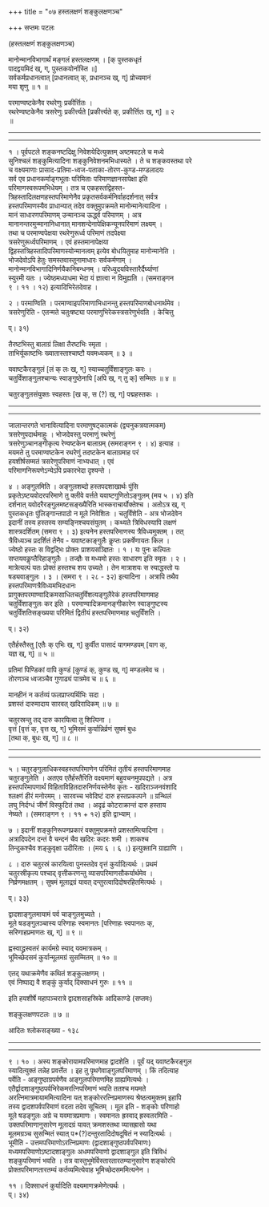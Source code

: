 +++
title = "०७ हस्तलक्षणं शङ्कुलक्षणञ्च"

+++
सप्तमः पटलः   
  
(हस्तलक्षणं शङ्कुलक्षणञ्च)  
  
मानोन्मानविभागार्थं मङ्गलं हस्तलक्षणम् । [क् पुस्तकधृतं   
पादद्वयमिदं ख्, ग्, पुस्तकयोर्नास्ति ॥]  
सर्वकर्मप्रधानत्वात् [प्रधानत्वात् क्, प्रधानञ्च ख्, ग्] प्रोच्यमानं   
मया शृणु ॥ १ ॥  
  
परमाण्वष्टकेनैव रथरेणुः प्रकीर्त्तितः ।  
रथरेण्वष्टकेनैव त्रसरेणुः प्रकीर्त्त्यते [प्रकीर्त्त्यते क्, प्रकीर्त्तितः ख्, ग्] ॥ २   
॥  
_____  
_____  
१ । पूर्वपटले शङ्कनष्टदिक्षु निवेशयेदित्युक्तम् अष्टमपटले च मध्ये   
सुनिश्चलं शङ्कुमित्यादिना शङ्कुनिवेशनमभिधास्यते । ते च शङ्कवस्तथा परे   
च वक्ष्यमाणाः प्रासाद-प्रतिमा-ध्वज-पताका-तोरण-कुण्ड-मण्डलादयः   
सर्व एव प्रधानकर्माङ्गभूताः परिमिताः परिमाणज्ञानसापेक्षा इति   
परिमाणस्वरूपमभिधेयम् । तत्र च एकहस्तद्विहस्त-  
त्रिहस्तादिलक्षणहस्तपरिमाणेनैव प्रकृतसर्वकर्मनिर्वाहदर्शनात् सर्वत्र   
हस्तपरिमाणस्यैव प्राधान्यात् तदेव वक्तुमुपक्रमते मानोन्मानेत्यादिना ।   
मानं साधारणपरिमाणम् उन्मानञ्च ऊर्द्ध्व परिमाणम् । अत्र   
मानानन्तरमुन्मानानिधानात् मानशन्देनापेक्षिकन्यूनपरिमाणं लक्ष्यम् ।   
तथा च परमाण्वपेक्षया रथरेणुरूर्ध्व परिमाणं तदपेक्ष्या   
त्रसरेणुरूर्ध्वपरिमाणम् । एवं हस्तमानापेक्षया   
द्विहस्तत्रिहस्तादिपरिमाणस्योन्मानत्वम् इत्येव बोधयितुमाह मानोन्मानेति ।   
भोजदेवोऽपि हेतुः समस्तवास्तूनामाधारः सर्वकर्मणाम् ।   
मानोन्मानविभागादिनिर्णयैकनिबन्धनम् । परिध्युदयविस्तारैर्दैर्घ्याणां   
स्युरमी यतः । ज्येष्ठमध्याधमा भेदा यं ज्ञात्वा न विमुह्यति । (समराङ्गन   
९ । ११ । १२) इत्यादिभिरेतदेवाह ।  
  
२ । परमाण्विति । परमाण्वाइपरिमाणाभिधानन्तु हस्तपरिमाणबोधनार्थमेव ।   
त्रसरेणुरिति - एतन्मते चतुःषष्ट्या परमाणुभिरेकस्त्रसरेणुर्भवति । केचित्तु   
  
प्। ३१)  
  
तैरष्टभिस्तु बालाग्रं लिक्षा तैरष्टभिः स्मृता ।  
ताभिर्यूकाष्टभिः ख्यातास्ताश्चाष्टौ यवमध्यकम् ॥ ३ ॥  
  
यवाष्टकैरङ्गुलं [लं क् लः ख्, ग्] स्याच्चतुर्विंशाङ्गुलः करः ।  
चतुर्विंशाङ्गुलश्चान्यः स्वाङ्गुष्ठेनापि [अपि ख्, ग् तु क्] सम्मितः ॥ ४ ॥  
  
चतुरङ्गुलसंयुक्तः स्वहस्तः [ख क्, स (?) ख्, ग्] पद्महस्तकः ।  
_____  
_____  
जालान्तरगते भानावित्यादिना परमाणुषट्कात्मकं (द्व्यनुकत्रयात्मकम्)   
त्रसरेणुपदार्थमाहुः । भोजदेवस्तु परमाणुं रथरेणुं   
त्रसरेणुञ्चानङ्गीकृत्य रेण्वष्टकेन बालाग्रम् (समराङ्गन ९ । ४) इत्याह ।   
मयमते तु परमाण्वष्टकेन रथरेणुं तदष्टकेन बालाग्रमाह परं   
हयशीर्षसम्मतं त्रसरेणुपरिमाणं नाभ्यधात् । एवं   
परिमाणनिरूपणेऽन्येऽपि प्रकारभेदा दृश्यन्ते ।  
  
४ । अङ्गुलमिति । अङ्गुलशब्दो हस्तपदशाखार्थः पुंसि   
प्रकृतेऽष्टयवोदरपरिमाणे तु क्लीवे वर्त्तते यवाष्टगुणितोऽङ्गुलम् (मय ५ । ४) इति   
दर्शनात् यवोदरैरङ्गुलमष्टसङ्ख्यैरिति भास्कराचार्योक्तेश्च । अतोऽत्र ख्, ग्   
पुस्तकधृतः पुंलिङ्गान्तपाठो न मूले निवेशितः । चतुर्विंशेति - अत्र भोजदेवेन   
इदानीं तस्य हस्तस्य सम्यङ्निश्चयसंयुतम् । कथ्यते त्रिविधस्यापि लक्षणं   
शास्त्रदर्शितम् (समरा ९ । ३) इत्यनेन हस्तपरिमाणस्य त्रैविध्यमुक्तम् । तत्   
त्रैविध्यञ्च प्रदर्शितं तेनैव - यवाष्टकाङ्गुलैः कॢप्तः प्रकर्षेणायतः किल ।   
ज्येष्ठो हस्तः स विद्वद्भिः प्रोक्तः प्राशयसञ्ज्ञितः । १ । यः पुनः कल्पितः   
सप्तयवकॢप्तैरिहाङ्गुलैः । तज्ज्ञैः स मध्यमो हस्तः साधारण इति स्मृतः । २ ।   
मात्रेत्यल्पं यतः प्रोक्तं हस्तश्च शय उच्यते । तेन मात्राशयः स स्याद्धस्तो यः   
षड्यवाङ्गुलः । ३ । (समरा ९ । २८ - ३२) इत्यादिना । अत्रापि तथैव   
हस्तपरिमाणत्रैविध्यमभिदधानः   
प्रागुक्तपरमाण्वादिक्रमसाधितचतुर्विंशत्यङ्गुलैरेकं हस्तपरिमाणमाह   
चतुर्विंशाङ्गुलः कर इति । परमाण्वादिक्रमानङ्गीकारेण स्वाङ्गुष्टस्य   
चतुर्विंशतिसङ्ख्यया परिमितं द्वितीयं हस्तपरिमाणमाह चतुर्विंशति ।  
  
प्। ३२)  
  
एतैर्हस्तैस्तु [एतैः क् एभिः ख्, ग्] कुर्वीत पासादं यागमण्डपम् [याग क्,   
यज्ञ ख्, ग्] ॥ ५ ॥  
  
प्रतिमां पिण्डिकां वापि कुण्डं [कुण्डं क्, कुण्ड ख्, ग्] मण्डलमेव च ।  
तोरणञ्च ध्वजञ्चैव गुणाढ्यं पात्रमेव च ॥ ६ ॥  
  
मानहीनं न कर्तव्यं फलप्राप्त्यर्थिभिः सदा ।  
प्रशस्तं दारुमादाय सारवत् खदिरादिकम् ॥ ७ ॥  
  
चतुरस्रन्तु तद् दारु कारयित्वा तु शिल्पिना ।  
वृत्तं [वृत्तं क्, वृत्त ख्, ग्] भूमिसमं कुर्यान्निर्व्रणं सुषमं बुधः   
[तथा क्, बुधः ख्, ग्] ॥ ८ ॥  
_____  
_____  
५ । चतुरङ्गुलाधिकस्वहस्तपरिमाणेन परिमितं तृतीयं हस्तपरिमाणमाह   
चतुरङ्गुलेति । अतएव एतैर्हस्तैरिति वक्ष्यमाणं बहुवचनमुपपद्यते । अत्र   
हस्तपरिमापणार्थं विहिताविहितदारुनिर्णयस्तेनैव कृतः - खदिराञ्जनवंशादि   
श्लक्ष्णं हीरं मनोरमम् । सारवच्च भवेदिष्टं दारु हस्तप्रकल्पने ॥ ग्रन्थिलं   
लघु निर्दग्धं जीर्णं विस्फुटितं तथा । अदृढं कोटराक्रान्तं दारु हस्ताय   
नेष्यते । (समराङ्गन ९ । ११ + १२) इति द्वाभ्याम् ।  
  
७ । इदानीं शङ्कुनिरूपणप्रकारं वक्तुमुपक्रमते प्रशस्तमित्यादिना ।   
अत्रादिपदेन दन्तं वै चन्दनं चैव खदिरः कदरः शमी । शाकश्च   
तिन्दुकश्चैव शङ्कुवृक्षा उदीरिताः । (मय ६ । ६ ।) इत्युक्तानि ग्राह्याणि ।  
  
८ । दारु चतुरस्रं कारयित्वा पुनस्तदेव वृत्तं कुर्यादित्यर्थः । प्रथमं   
चतुरस्रीकृत्य पश्चाद् वृत्तीकरणन्तु व्यासपरिमाणसौकर्यार्थमेव ।   
निर्व्रणमक्षतम् । सुषमं मूलाद्रग्रं यावत् दन्तुरत्वादिदोषरहितमित्यर्थः ।  
  
प्। ३३)  
  
द्वादशाङ्गुलमायामं पर्व चाङ्गुलमुच्यते ।  
मूले षडङ्गुलञ्चास्य परिणाहः स्वमानतः [परिणाहः स्वपानतः क्,   
सरिणाहप्रमाणतः ख्, ग्] ॥ ९ ॥  
  
ह्वस्वाद्ध्रस्वतरं कार्यमग्रे स्याद् यवमात्रकम् ।  
भूमिच्छेदसमं कुर्यान्मूलमग्रं सुसम्मितम् ॥ १० ॥  
  
एतद् यथाक्रमेणैव कथितं शङ्कुलक्षणम् ।  
एवं निष्पाद्य वै शङ्कुं कुर्याद् दिक्साधनं गुरुः ॥ ११ ॥  
  
इति हयशीर्षे महापञ्चरात्रे द्वादशसाहस्रिके आदिकाण्डे (सप्तमः)  
  
शङ्कुलक्षणपटलः ॥ ७ ॥  
  
आदितः श्लोकसङ्ख्या - १३८  
_____  
_____  
९ । १० । अस्य शङ्कोरायामपरिमाणमाह द्वादशेति । पूर्वं यद् यवाष्टकैरङ्गुल   
स्यादित्युक्तं तन्नेह प्रवर्त्तेत । इह तु पृथगेवाङ्गुलपरिमाणम् । किं तदित्याह   
पर्वेति - अङ्गुष्ठाग्रपर्वणैव अङ्गुलपरिमाणमिह ग्राह्यमित्यर्थः ।   
एतैर्द्वादशाङ्गुष्ठपर्वभिरेकमरत्निपरिमाणं भवति ततश्च मयमते   
अरत्निमात्रमायाममित्यादिना यत् शङ्कोररत्निप्रमाणस्य श्रेष्ठत्वमुक्तम् इहापि   
तस्य द्वादशपर्वपरिमाणं वदता तदेव सूचितम् । मूल इति - शङ्कोः परिणाहो   
मूले षडङ्गुलः अग्रे च यवमात्रप्रमाणः । स्वमानतः ह्रस्वाद् ह्रस्वतरमिति -   
उक्तपरिमाणानुसारेण मूलादग्रं यावत् क्रमशस्तथा व्यासह्रासो यथा   
मूलमग्रञ्च सुसन्मितं स्यात् प*(?)दन्तुरतादिदोषदूषितं न स्यादित्यर्थः ।   
भूमीति - उत्तमपरिमाणोऽरत्निप्रमाणः (द्वादशाङ्गुष्ठपर्वपरिमाणः)   
मध्यमपरिमाणोऽष्टादशाङ्गुलः अधमपरिमाणो द्वादशाङ्गुल इति त्रिविधं   
शङ्कुपरिमाणं भवति । तत्र वास्तुभूमेर्विस्तारतारतम्यानुसारेण शङ्कोरपि   
प्रोक्तपरिमाणतारतम्यं कर्तव्यमित्येवाह भूमिच्छेदसममित्यनेन ।  
  
११ । दिक्साधनं कुर्यादिति वक्ष्यमाणक्रमेणेत्यर्थः ।  
प्। ३४)  
  
